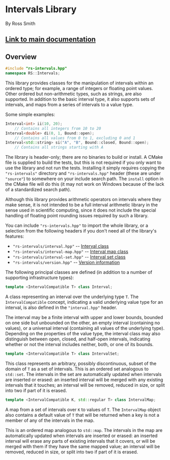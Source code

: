 # Intervals Library

By Ross Smith

## [Link to main documentation](https://captaincrowbar.github.io/rs-intervals/)

## Overview

```c++
#include "rs-intervals.hpp"
namespace RS::Intervals;
```

This library provides classes for the manipulation of intervals within an
ordered type; for example, a range of integers or floating point values.
Other ordered but non-arithmetic types, such as strings, are also supported.
In addition to the basic interval type, it also supports sets of intervals,
and maps from a series of intervals to a value type.

Some simple examples:

```c++
Interval<int> ii(10, 20);
    // Contains all integers from 10 to 20
Interval<double> di(0, 1, Bound::open);
    // Contains all values from 0 to 1, excluding 0 and 1
Interval<std::string> si("A", "B", Bound::closed, Bound::open);
    // Contains all strings starting with A
```

The library is header-only; there are no binaries to build or install. A CMake
file is supplied to build the tests, but this is not required if you only
want to use the library and not run the tests. Installing it simply requires
copying the `"rs-intervals"` directory and `"rs-intervals.hpp"` header
(these are under `"source"`) to somewhere on your include search path. The
`install` option in the CMake file will do this (it may not work on Windows
because of the lack of a standardized search path).

Although this library provides arithmetic operators on intervals where they
make sense, it is not intended to be a full interval arithmetic library in
the sense used in scientific computing, since it does not include the special
handling of floating point rounding issues required by such a library.

You can include `"rs-intervals.hpp"` to import the whole library, or a
selection from the following headers if you don't need all of the library's
features:

* `"rs-intervals/interval.hpp"` -- [Interval class](interval.html)
* `"rs-intervals/interval-map.hpp"` -- [Interval map class](interval-map.html)
* `"rs-intervals/interval-set.hpp"` -- [Interval set class](interval-set.html)
* `"rs-intervals/version.hpp"` -- [Version information](version.html)

The following principal classes are defined (in addition to a number of
supporting infrastructure types):

```c++
template <IntervalCompatible T> class Interval;
```

A class representing an interval over the underlying type `T`. The
`IntervalCompatible` concept, indicating a valid underlying value type for an
interval, is also defined in the `"interval.hpp"` header.

The interval may be a finite interval with upper and lower bounds, bounded on
one side but unbounded on the other, an empty interval (containing no
values), or a universal interval (containing all values of the underlying
type). Depending on the properties of the value type, the interval class may
also distinguish between open, closed, and half-open intervals, indicating
whether or not the interval includes neither, both, or one of its bounds.

```c++
template <IntervalCompatible T> class IntervalSet;
```

This class represents an arbitrary, possibly discontinuous, subset of the
domain of `T` as a set of intervals. This is an ordered set analogous to
`std::set`. The intervals in the set are automatically updated when intervals
are inserted or erased: an inserted interval will be merged with any existing
intervals that it touches; an interval will be removed, reduced in size, or
split into two if part of it is erased.

```c++
template <IntervalCompatible K, std::regular T> class IntervalMap;
```

A map from a set of intervals over `K` to values of `T`. The `IntervalMap`
object also contains a default value of `T` that will be returned when a key
is not a member of any of the intervals in the map.

This is an ordered map analogous to `std::map`. The intervals in the map are
automatically updated when intervals are inserted or erased: an inserted
interval will erase any parts of existing intervals that it covers, or will
be merged with them if they have the same mapped value; an interval will be
removed, reduced in size, or split into two if part of it is erased.
